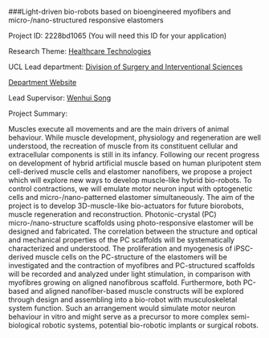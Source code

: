 ###Light-driven bio-robots based on bioengineered myofibers and micro-/nano-structured responsive elastomers

Project ID: 2228bd1065
(You will need this ID for your application)

Research Theme: [Healthcare Technologies](../themes/healthcare-technologies.md)

UCL Lead department: [Division of Surgery and Interventional Sciences](../departments/division-of-surgery-and-interventional-sciences.md)

[Department Website](https://www.ucl.ac.uk/surgery)

Lead Supervisor: [Wenhui Song](https://iris.ucl.ac.uk/iris/browse/profile?upi=WSONG66)

Project Summary:

Muscles execute all movements and are the main drivers of animal behaviour. While muscle development, physiology and regeneration are well understood, the recreation of muscle from its constituent cellular and extracellular components is still in its infancy. Following our recent progress on development of hybrid artificial muscle based on human pluripotent stem cell-derived muscle cells and elastomer nanofibers, we propose a project which will explore new ways to develop muscle-like hybrid bio-robots. To control contractions, we will emulate motor neuron input with optogenetic cells and micro-/nano-patterned elastomer simultaneously. The aim of the project is to develop 3D-muscle-like bio-actuators for future biorobots, muscle regeneration and reconstruction. Photonic-crystal (PC) micro-/nano-structure scaffolds using photo-responsive elastomer will be designed and fabricated. The correlation between the structure and optical and mechanical properties of the PC scaffolds will be systematically characterized and understood. The proliferation and myogenesis of iPSC-derived muscle cells on the PC-structure of the elastomers will be investigated and the contraction of myofibres and PC-structured scaffolds will be recorded and analyzed under light stimulation, in comparison with myofibres growing on aligned nanofibrous scaffold. Furthermore, both PC-based and aligned nanofiber-based muscle constructs will be explored through design and assembling into a bio-robot with musculoskeletal system function. Such an arrangement would simulate motor neuron behaviour in vitro and might serve as a precursor to more complex semi-biological robotic systems, potential bio-robotic implants or surgical robots.